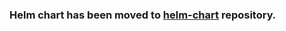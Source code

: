 ### Helm chart has been moved to [helm-chart](https://github.com/VictoriaMetrics/helm-charts) repository.  
